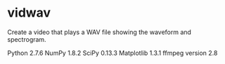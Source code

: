 # vidwav
Create a video that plays a WAV file showing the waveform and spectrogram.

Python 2.7.6
NumPy 1.8.2
SciPy 0.13.3
Matplotlib 1.3.1
ffmpeg version 2.8
